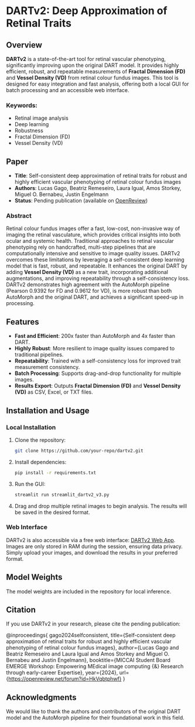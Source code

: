 # DARTv2: Deep Approximation of Retinal Traits

## Overview

**DARTv2** is a state-of-the-art tool for retinal vascular phenotyping, significantly improving upon the original DART model. It provides highly efficient, robust, and repeatable measurements of **Fractal Dimension (FD)** and **Vessel Density (VD)** from retinal colour fundus images. This tool is designed for easy integration and fast analysis, offering both a local GUI for batch processing and an accessible web interface.

### Keywords:
- Retinal image analysis
- Deep learning
- Robustness
- Fractal Dimension (FD)
- Vessel Density (VD)

## Paper

- **Title**: Self-consistent deep approximation of retinal traits for robust and highly efficient vascular phenotyping of retinal colour fundus images
- **Authors**: Lucas Gago, Beatriz Remeseiro, Laura Igual, Amos Storkey, Miguel O. Bernabeu, Justin Engelmann
- **Status**: Pending publication (available on [OpenReview](https://openreview.net/forum?id=HkVqbtphwf))

### Abstract
Retinal colour fundus images offer a fast, low-cost, non-invasive way of imaging the retinal vasculature, which provides critical insights into both ocular and systemic health. Traditional approaches to retinal vascular phenotyping rely on handcrafted, multi-step pipelines that are computationally intensive and sensitive to image quality issues. DARTv2 overcomes these limitations by leveraging a self-consistent deep learning model that is fast, robust, and repeatable. It enhances the original DART by adding **Vessel Density (VD)** as a new trait, incorporating additional augmentations, and improving repeatability through a self-consistency loss. DARTv2 demonstrates high agreement with the AutoMorph pipeline (Pearson 0.9392 for FD and 0.9612 for VD), is more robust than both AutoMorph and the original DART, and achieves a significant speed-up in processing.

## Features

- **Fast and Efficient**: 200x faster than AutoMorph and 4x faster than DART.
- **Highly Robust**: More resilient to image quality issues compared to traditional pipelines.
- **Repeatability**: Trained with a self-consistency loss for improved trait measurement consistency.
- **Batch Processing**: Supports drag-and-drop functionality for multiple images.
- **Results Export**: Outputs **Fractal Dimension (FD)** and **Vessel Density (VD)** as CSV, Excel, or TXT files.

## Installation and Usage

### Local Installation

1. Clone the repository:
    ```bash
    git clone https://github.com/your-repo/dartv2.git
    ```
2. Install dependencies:
    ```bash
    pip install -r requirements.txt
    ```
3. Run the GUI:
    ```bash
    streamlit run streamlit_dartv2_v3.py
    ```
4. Drag and drop multiple retinal images to begin analysis. The results will be saved in the desired format.

### Web Interface

DARTv2 is also accessible via a free web interface: [DARTv2 Web App](https://dartv2.streamlit.app/). Images are only stored in RAM during the session, ensuring data privacy. Simply upload your images, and download the results in your preferred format.

## Model Weights

The model weights are included in the repository for local inference.

## Citation

If you use DARTv2 in your research, please cite the pending publication:

@inproceedings{
gago2024selfconsistent,
title={Self-consistent deep approximation of retinal traits for robust and highly efficient vascular phenotyping of retinal colour fundus images},
author={Lucas Gago and Beatriz Remeseiro and Laura Igual and Amos Storkey and Miguel O. Bernabeu and Justin Engelmann},
booktitle={MICCAI Student Board EMERGE Workshop: Empowering MEdical image computing {\&} Research through early-career Expertise},
year={2024},
url={https://openreview.net/forum?id=HkVqbtphwf}
}

## Acknowledgments

We would like to thank the authors and contributors of the original DART model and the AutoMorph pipeline for their foundational work in this field.
